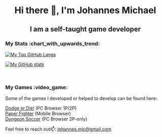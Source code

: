 <h1 align="center"> Hi there 👋, I'm Johannes Michael </h1>
<h2 align="center"> I am a self-taught game developer</h2>


<h3>My Stats :chart_with_upwards_trend:</h3>

[![My Top GitHub Langs](https://github-readme-stats.vercel.app/api/top-langs/?username=locojoetive&theme=radical&layout=compact)](https://github.com/locojoetive/github-readme-stats)

[![My GitHub stats](https://github-readme-stats.vercel.app/api?username=locojoetive&theme=radical&show_icons=true)](https://github.com/locojoetive/github-readme-stats)

<br>

<h3>My Games :video_game:</h3>
Some of the games I developed or helped to develop can be found here:

[Dodge or Die!](https://frobros.itch.io/dodge-or-die) (PC Browser 1P/2P)
<br>
[Paper Fighter](https://frobros.itch.io/paper-fighter) (Mobile Browser)
<br>
[Dungeon Soccer](https://frobros.itch.io/dungeon-soccer) (PC Browser 2P-only) 
<br>

Feel free to reach out📫: johannes.mic@gmail.com
